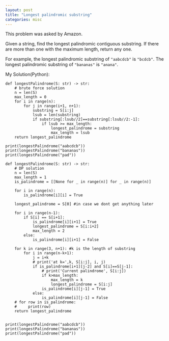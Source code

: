 ```yaml
---
layout: post
title: "Longest palindromic substring"
categories: misc
---
```


This problem was asked by Amazon.

Given a string, find the longest palindromic contiguous substring. If there are more than one with the maximum length, return any one.

For example, the longest palindromic substring of `"aabcdcb"` is `"bcdcb"`. The longest palindromic substring of `"bananas"` is `"anana"`.


My Solution(Python):
```
def longestPalindrome(S: str) -> str:
    # brute force solution
    n = len(S)
    max_length = 0
    for i in range(n):
        for j in range(i+1, n+1):
            substring = S[i:j]
            lsub = len(substring)
            if substring[:lsub//2]==substring[:lsub//2:-1]:
                if lsub >= max_length:
                    longest_palindrome = substring
                    max_length = lsub
    return longest_palindrome

print(longestPalindrome("aabcdcb"))
print(longestPalindrome("bananas"))
print(longestPalindrome("pad"))

def longestPalindrome(S: str) -> str:
    # DP solution
    n = len(S)
    max_length = 1
    is_palindrome = [[None for _ in range(n)] for _ in range(n)]

    for i in range(n):
        is_palindrome[i][i] = True

    longest_palindrome = S[0] #in case we dont get anything later

    for i in range(n-1):
        if S[i] == S[i+1]:
            is_palindrome[i][i+1] = True
            longest_palindrome = S[i:i+2]
            max_length = 2
        else:
            is_palindrome[i][i+1] = False

    for k in range(3, n+1): #k is the length of substring
        for i in range(n-k+1):
            j = i+k
            # print('at k=',k, S[i:j], i, j)
            if is_palindrome[i+1][j-2] and S[i]==S[j-1]:
                # print('Current palindrome', S[i:j])
                if k>max_length:
                    max_length = k
                    longest_palindrome = S[i:j]
                is_palindrome[i][j-1] = True
            else:
                is_palindrome[i][j-1] = False
    # for row in is_palindrome:
    #     print(row)
    return longest_palindrome


print(longestPalindrome("aabcdcb"))
print(longestPalindrome("bananas"))
print(longestPalindrome("pad"))
```
